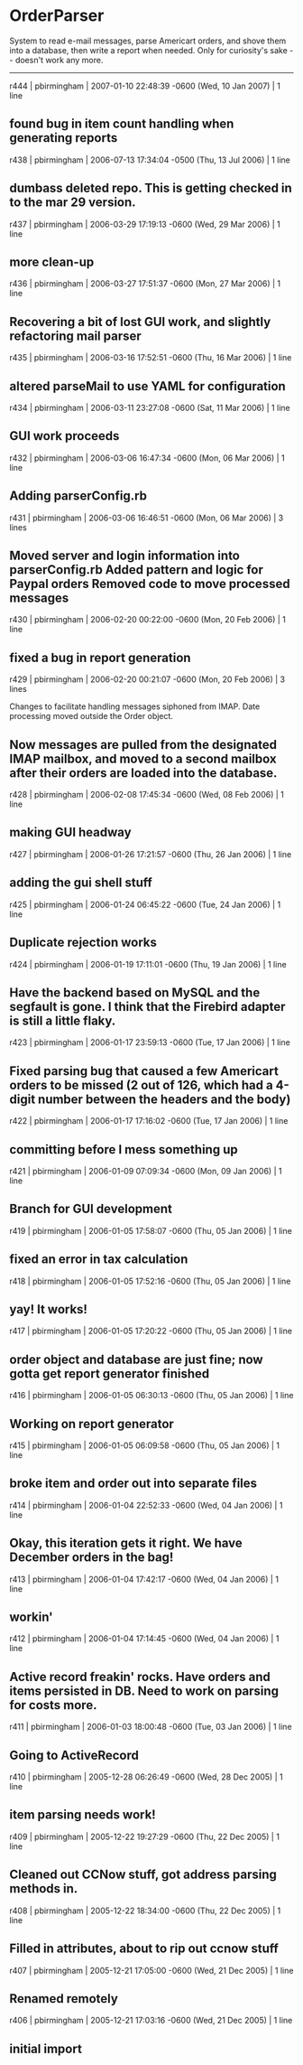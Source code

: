 OrderParser
===========

System to read e-mail messages, parse Americart orders, and shove them into a database, then write a report when needed.  Only for curiosity's sake -- doesn't work any more.


------------------------------------------------------------------------
r444 | pbirmingham | 2007-01-10 22:48:39 -0600 (Wed, 10 Jan 2007) | 1 line

found bug in item count handling when generating reports
------------------------------------------------------------------------
r438 | pbirmingham | 2006-07-13 17:34:04 -0500 (Thu, 13 Jul 2006) | 1 line

dumbass deleted repo.  This is getting checked in to the mar 29 version.
------------------------------------------------------------------------
r437 | pbirmingham | 2006-03-29 17:19:13 -0600 (Wed, 29 Mar 2006) | 1 line

more clean-up
------------------------------------------------------------------------
r436 | pbirmingham | 2006-03-27 17:51:37 -0600 (Mon, 27 Mar 2006) | 1 line

Recovering a bit of lost GUI work, and slightly refactoring mail parser
------------------------------------------------------------------------
r435 | pbirmingham | 2006-03-16 17:52:51 -0600 (Thu, 16 Mar 2006) | 1 line

altered parseMail to use YAML for configuration
------------------------------------------------------------------------
r434 | pbirmingham | 2006-03-11 23:27:08 -0600 (Sat, 11 Mar 2006) | 1 line

GUI work proceeds
------------------------------------------------------------------------
r432 | pbirmingham | 2006-03-06 16:47:34 -0600 (Mon, 06 Mar 2006) | 1 line

Adding parserConfig.rb
------------------------------------------------------------------------
r431 | pbirmingham | 2006-03-06 16:46:51 -0600 (Mon, 06 Mar 2006) | 3 lines

Moved server and login information into parserConfig.rb
Added pattern and logic for Paypal orders
Removed code to move processed messages
------------------------------------------------------------------------
r430 | pbirmingham | 2006-02-20 00:22:00 -0600 (Mon, 20 Feb 2006) | 1 line

fixed a bug in report generation
------------------------------------------------------------------------
r429 | pbirmingham | 2006-02-20 00:21:07 -0600 (Mon, 20 Feb 2006) | 3 lines

Changes to facilitate handling messages siphoned from IMAP.  Date processing moved outside the Order object.

Now messages are pulled from the designated IMAP mailbox, and moved to a second mailbox after their orders are loaded into the database.
------------------------------------------------------------------------
r428 | pbirmingham | 2006-02-08 17:45:34 -0600 (Wed, 08 Feb 2006) | 1 line

making GUI headway
------------------------------------------------------------------------
r427 | pbirmingham | 2006-01-26 17:21:57 -0600 (Thu, 26 Jan 2006) | 1 line

adding the gui shell stuff
------------------------------------------------------------------------
r425 | pbirmingham | 2006-01-24 06:45:22 -0600 (Tue, 24 Jan 2006) | 1 line

Duplicate rejection works
------------------------------------------------------------------------
r424 | pbirmingham | 2006-01-19 17:11:01 -0600 (Thu, 19 Jan 2006) | 1 line

Have the backend based on MySQL and the segfault is gone.  I think that the Firebird adapter is still a little flaky.
------------------------------------------------------------------------
r423 | pbirmingham | 2006-01-17 23:59:13 -0600 (Tue, 17 Jan 2006) | 1 line

Fixed parsing bug that caused a few Americart orders to be missed (2 out of 126, which had a 4-digit number between the headers and the body)
------------------------------------------------------------------------
r422 | pbirmingham | 2006-01-17 17:16:02 -0600 (Tue, 17 Jan 2006) | 1 line

committing before I mess something up
------------------------------------------------------------------------
r421 | pbirmingham | 2006-01-09 07:09:34 -0600 (Mon, 09 Jan 2006) | 1 line

Branch for GUI development
------------------------------------------------------------------------
r419 | pbirmingham | 2006-01-05 17:58:07 -0600 (Thu, 05 Jan 2006) | 1 line

fixed an error in tax calculation
------------------------------------------------------------------------
r418 | pbirmingham | 2006-01-05 17:52:16 -0600 (Thu, 05 Jan 2006) | 1 line

yay!  It works!
------------------------------------------------------------------------
r417 | pbirmingham | 2006-01-05 17:20:22 -0600 (Thu, 05 Jan 2006) | 1 line

order object and database are just fine; now gotta get report generator finished
------------------------------------------------------------------------
r416 | pbirmingham | 2006-01-05 06:30:13 -0600 (Thu, 05 Jan 2006) | 1 line

Working on report generator
------------------------------------------------------------------------
r415 | pbirmingham | 2006-01-05 06:09:58 -0600 (Thu, 05 Jan 2006) | 1 line

broke item and order out into separate files
------------------------------------------------------------------------
r414 | pbirmingham | 2006-01-04 22:52:33 -0600 (Wed, 04 Jan 2006) | 1 line

Okay, this iteration gets it right.  We have December orders in the bag!
------------------------------------------------------------------------
r413 | pbirmingham | 2006-01-04 17:42:17 -0600 (Wed, 04 Jan 2006) | 1 line

workin'
------------------------------------------------------------------------
r412 | pbirmingham | 2006-01-04 17:14:45 -0600 (Wed, 04 Jan 2006) | 1 line

Active record freakin' rocks.  Have orders and items persisted in DB.  Need to work on parsing for costs more.
------------------------------------------------------------------------
r411 | pbirmingham | 2006-01-03 18:00:48 -0600 (Tue, 03 Jan 2006) | 1 line

Going to ActiveRecord
------------------------------------------------------------------------
r410 | pbirmingham | 2005-12-28 06:26:49 -0600 (Wed, 28 Dec 2005) | 1 line

item parsing needs work!
------------------------------------------------------------------------
r409 | pbirmingham | 2005-12-22 19:27:29 -0600 (Thu, 22 Dec 2005) | 1 line

Cleaned out CCNow stuff, got address parsing methods in.
------------------------------------------------------------------------
r408 | pbirmingham | 2005-12-22 18:34:00 -0600 (Thu, 22 Dec 2005) | 1 line

Filled in attributes, about to rip out ccnow stuff
------------------------------------------------------------------------
r407 | pbirmingham | 2005-12-21 17:05:00 -0600 (Wed, 21 Dec 2005) | 1 line

Renamed remotely
------------------------------------------------------------------------
r406 | pbirmingham | 2005-12-21 17:03:16 -0600 (Wed, 21 Dec 2005) | 1 line

initial import
------------------------------------------------------------------------
